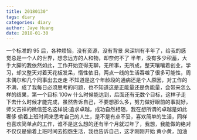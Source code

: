 ```yaml
---
title: 20180130"
tags: diary
categories: diary
author: Jaye Huang
date: 2018-01-30
---
```


一个标准的 95 后，各种烦恼，没有资源，没有背景
来深圳有半年了，给我的感觉总是一个人的世界，想念远方的人和物，却奈何不了
半年，没有多少积蓄，大手大脚的我依然如此，工作开始变得无聊，无所事，无所成，整天嚷嚷着创业，学习，却又整天对着天花板发呆，惰性依旧，两点一线的生活吞噬了很多可能性，周末偶尔和几个同事出去走走
不知道是这个年龄段的通病还是个人原因，对工作的不满，成了我每日必须思考的问题，也不知道这是正能量还是负能量，会带来怎么样的结果，第一个目标 100w 什么时候能达到，后面还有无数个目标，这样子走下去什么时候才能完成，虽然告诉自己，不要想那么多，努力做好眼前的事就好，师父吉祥的微信签名这样说:追求卓越，成功自然相随，我在想所谓的卓越是如此奢侈
偷着上班时间来思考自己的人生，是不是有点不妥，喜欢简单的生活，同样也喜欢简单点的工作，谁不是这么想的还有半个月就过年了，我想，我能做的绝对不仅仅是偷着上班时间去抱怨生活，我也告诉自己，这才刚刚开始
黄小黄，加油
